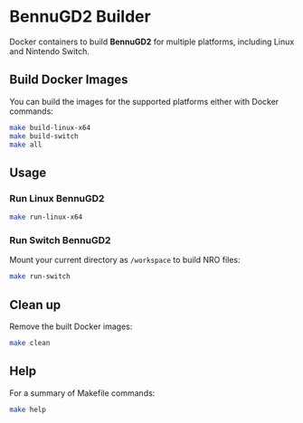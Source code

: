# BennuGD2 Builder

Docker containers to build **BennuGD2** for multiple platforms, including Linux and Nintendo Switch.

## Build Docker Images

You can build the images for the supported platforms either with Docker commands:

```bash
make build-linux-x64
make build-switch
make all
```

## Usage

### Run Linux BennuGD2

```bash
make run-linux-x64
```

### Run Switch BennuGD2

Mount your current directory as `/workspace` to build NRO files:

```bash
make run-switch
```

## Clean up

Remove the built Docker images:

```bash
make clean
```

## Help

For a summary of Makefile commands:

```bash
make help
```

